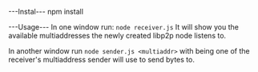 ---Instal---
	npm install

---Usage---
In one window run: `node receiver.js` It will show you the available multiaddresses the newly created libp2p node listens to.

In another window run `node sender.js <multiaddr>` with <multiaddr> being one of the receiver's multiaddress sender will use to send bytes to.

